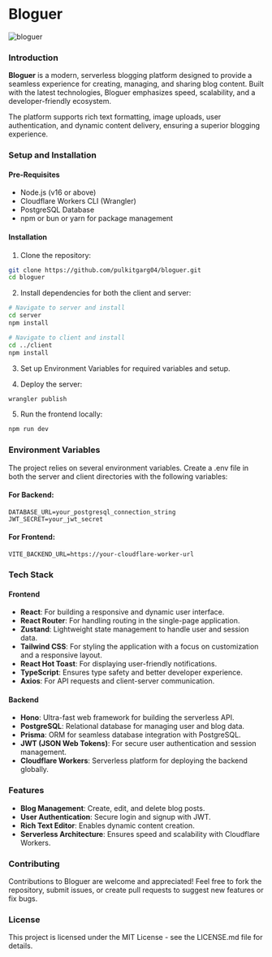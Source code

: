# Bloguer

![bloguer](https://socialify.git.ci/pulkitgarg04/bloguer/image?font=Inter&language=1&name=1&owner=1&pattern=Floating+Cogs&stargazers=1&theme=Dark)

<!-- <p align="center">
  <a href="https://hits.sh/github.com/pulkitgarg04/bloguer/">
    <img src="https://hits.sh/github.com/pulkitgarg04/bloguer.svg?style=plastic&color=0077bf" alt="Hits"/>
  </a>
</p> -->

### Introduction
**Bloguer** is a modern, serverless blogging platform designed to provide a seamless experience for creating, managing, and sharing blog content. Built with the latest technologies, Bloguer emphasizes speed, scalability, and a developer-friendly ecosystem.

The platform supports rich text formatting, image uploads, user authentication, and dynamic content delivery, ensuring a superior blogging experience.

### Setup and Installation
#### Pre-Requisites
- Node.js (v16 or above)
- Cloudflare Workers CLI (Wrangler)
- PostgreSQL Database
- npm or bun or yarn for package management

#### Installation
1. Clone the repository:
```bash
git clone https://github.com/pulkitgarg04/bloguer.git  
cd bloguer  
```

2. Install dependencies for both the client and server:

```bash
# Navigate to server and install
cd server
npm install

# Navigate to client and install
cd ../client
npm install
```

3. Set up Environment Variables for required variables and setup.

4. Deploy the server:
```bash
wrangler publish  
```

5. Run the frontend locally:
```bash
npm run dev  
```

### Environment Variables
The project relies on several environment variables. Create a .env file in both the server and client directories with the following variables:

#### For Backend:
```env
DATABASE_URL=your_postgresql_connection_string  
JWT_SECRET=your_jwt_secret
```

#### For Frontend:
```env
VITE_BACKEND_URL=https://your-cloudflare-worker-url  
```

### Tech Stack
#### Frontend
- **React**: For building a responsive and dynamic user interface.
- **React Router**: For handling routing in the single-page application.
- **Zustand**: Lightweight state management to handle user and session data.
- **Tailwind CSS**: For styling the application with a focus on customization and a responsive layout.
- **React Hot Toast**: For displaying user-friendly notifications.
- **TypeScript**: Ensures type safety and better developer experience.
- **Axios**: For API requests and client-server communication.

#### Backend
- **Hono**: Ultra-fast web framework for building the serverless API.
- **PostgreSQL**: Relational database for managing user and blog data.
- **Prisma**: ORM for seamless database integration with PostgreSQL.
- **JWT (JSON Web Tokens)**: For secure user authentication and session management.
- **Cloudflare Workers**: Serverless platform for deploying the backend globally.

### Features
- **Blog Management**: Create, edit, and delete blog posts.
- **User Authentication**: Secure login and signup with JWT.
- **Rich Text Editor**: Enables dynamic content creation.
- **Serverless Architecture**: Ensures speed and scalability with Cloudflare Workers.

### Contributing
Contributions to Bloguer are welcome and appreciated! Feel free to fork the repository, submit issues, or create pull requests to suggest new features or fix bugs.

### License
This project is licensed under the MIT License - see the LICENSE.md file for details.